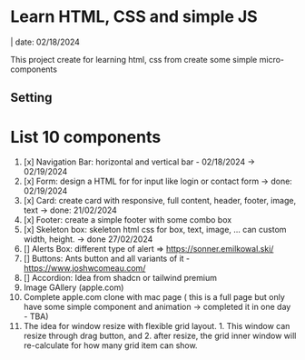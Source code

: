 # Learn HTML, CSS and simple JS

| date: 02/18/2024

This project create for learning html, css from create some simple micro-components

## Setting

# List 10 components

1. [x] Navigation Bar: horizontal and vertical bar - 02/18/2024 -> 02/19/2024
2. [x] Form: design a HTML for for input like login or contact form -> done: 02/19/2024
3. [x] Card: create card with responsive, full content, header, footer, image, text -> done: 21/02/2024
4. [x] Footer: create a simple footer with some combo box
5. [x] Skeleton box: skeleton html css for box, text, image, ... can custom width, height. -> done 27/02/2024
6. [] Alerts Box: different type of alert => https://sonner.emilkowal.ski/
7. [] Buttons: Ants button and all variants of it - https://www.joshwcomeau.com/
8. [] Accordion: Idea from shadcn or tailwind premium
9. Image GAllery (apple.com)
10. Complete apple.com clone with mac page ( this is a full page but only have some simple component and animation -> completed it in one day - TBA)
11. The idea for window resize with flexible grid layout. 1. This window can resize through drag button, and 2. after resize, the grid inner window will re-calculate for how many grid item can show.
